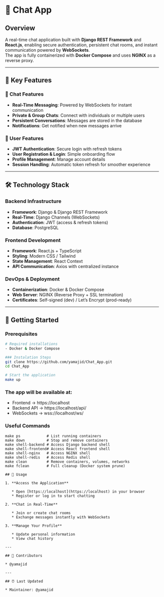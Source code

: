 # 💬 Chat App

## Overview
A real-time chat application built with **Django REST Framework** and **React.js**, enabling secure authentication, persistent chat rooms, and instant communication powered by **WebSockets**.  
The app is fully containerized with **Docker Compose** and uses **NGINX** as a reverse proxy.

---

## 🌟 Key Features

### 💬 Chat Features
- **Real-Time Messaging**: Powered by WebSockets for instant communication  
- **Private & Group Chats**: Connect with individuals or multiple users  
- **Persistent Conversations**: Messages are stored in the database  
- **Notifications**: Get notified when new messages arrive  

### 👤 User Features
- **JWT Authentication**: Secure login with refresh tokens  
- **User Registration & Login**: Simple onboarding flow  
- **Profile Management**: Manage account details  
- **Session Handling**: Automatic token refresh for smoother experience  

---

## 🛠 Technology Stack

### Backend Infrastructure
- **Framework**: Django & Django REST Framework  
- **Real-Time**: Django Channels (WebSockets)  
- **Authentication**: JWT (access & refresh tokens)  
- **Database**: PostgreSQL  

### Frontend Development
- **Framework**: React.js + TypeScript  
- **Styling**: Modern CSS / Tailwind 
- **State Management**: React Context 
- **API Communication**: Axios with centralized instance  

### DevOps & Deployment
- **Containerization**: Docker & Docker Compose  
- **Web Server**: NGINX (Reverse Proxy + SSL termination)  
- **Certificates**: Self-signed (dev) / Let’s Encrypt (prod-ready)  

---

## 🚀 Getting Started

### Prerequisites
```bash
# Required installations
- Docker & Docker Compose

### Instalation Steps
git clone https://github.com/yamajid/Chat_App.git
cd Chat_App

# Start the application
make up
```
### The app will be available at:
- Frontend → https://localhost
- Backend API → https://localhost/api/
- WebSockets → wss://localhost/ws/

### Useful Commands
```
make ps            # List running containers
make down          # Stop and remove containers
make shell-backend # Access Django backend shell
make shell-frontend# Access React frontend shell
make shell-nginx   # Access NGINX shell
make shell-redis   # Access Redis shell
make clean         # Remove containers, volumes, networks
make fclean        # Full cleanup (Docker system prune)
```
```
## 🎯 Usage

1. **Access the Application**

   * Open [https://localhost](https://localhost) in your browser
   * Register or log in to start chatting

2. **Chat in Real-Time**

   * Join or create chat rooms
   * Exchange messages instantly with WebSockets

3. **Manage Your Profile**

   * Update personal information
   * View chat history

---

## 👥 Contributors

* @yamajid

---

## ⏰ Last Updated

* Maintainer: @yamajid

```





